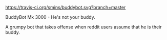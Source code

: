 https://travis-ci.org/smins/buddybot.svg?branch=master

BuddyBot Mk 3000 - He's not your buddy.

A grumpy bot that takes offense when reddit users assume that he is their buddy.
